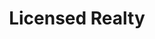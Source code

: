 ---
title: Licensed Realty
seo:
  page_title:
  meta_description:
  featured_image: /uploads/
  featured_image_alt:
solutions:
  enabled: true
  heading: 
  body: >-

  image_url: /uploads/
  image_alt:
---